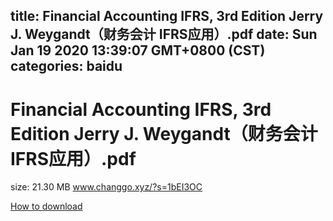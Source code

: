 
title: Financial Accounting IFRS, 3rd Edition Jerry J. Weygandt（财务会计 IFRS应用）.pdf
date: Sun Jan 19 2020 13:39:07 GMT+0800 (CST)    
categories: baidu
---

# Financial Accounting IFRS, 3rd Edition Jerry J. Weygandt（财务会计 IFRS应用）.pdf
size: 21.30 MB
 www.changgo.xyz/?s=1bEI3OC
 

[How to download](https://bpcam.bemobtrk.com/go/2ceec3aa-1ca2-46d6-b9ff-aaa5c184517c?jno=2967)